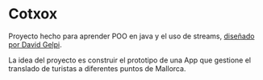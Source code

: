 # Cotxox

Proyecto hecho para aprender POO en java y el uso de streams, [diseñado por David Gelpi](https://github.com/dfleta/cotxox).

La idea del proyecto es construir el prototipo de una App que gestione el translado de turistas a diferentes puntos de Mallorca.

